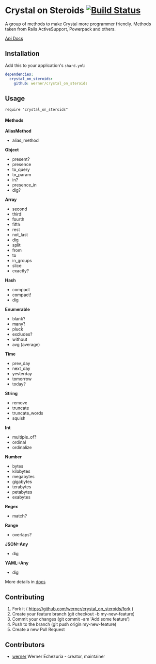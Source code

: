 # Crystal on Steroids [![Build Status](https://travis-ci.org/werner/crystal_on_steroids.png)](https://travis-ci.org/werner/crystal_on_steroids)


A group of methods to make Crystal more programmer friendly. Methods taken from Rails ActiveSupport, Powerpack and others.

[Api Docs](https://werner.github.io/crystal_on_steroids/)

## Installation

Add this to your application's `shard.yml`:

```yaml
dependencies:
  crystal_on_steroids:
    github: werner/crystal_on_steroids
```

## Usage

```crystal
require "crystal_on_steroids"
```

#### Methods

**AliasMethod**

* alias_method

**Object**

* present?
* presence
* to_query
* to_param
* in?
* presence_in
* dig?

**Array**

* second
* third
* fourth
* fifth
* rest
* not_last
* dig
* split
* from
* to
* in_groups
* slice
* exactly?

**Hash**

* compact
* compact!
* dig

**Enumerable**

* blank?
* many?
* pluck
* excludes?
* without
* avg (average)

**Time**

* prev_day
* next_day
* yesterday
* tomorrow
* today?

**String**

* remove
* truncate
* truncate_words
* squish

**Int**

* multiple_of?
* ordinal
* ordinalize

**Number**

* bytes
* kilobytes
* megabytes
* gigabytes
* terabytes
* petabytes
* exabytes

**Regex**

* match?

**Range**

* overlaps?

**JSON::Any**

* dig

**YAML::Any**

* dig

More details in [docs](https://werner.github.io/crystal_on_steroids/)

## Contributing

1. Fork it ( https://github.com/werner/crystal_on_steroids/fork )
2. Create your feature branch (git checkout -b my-new-feature)
3. Commit your changes (git commit -am 'Add some feature')
4. Push to the branch (git push origin my-new-feature)
5. Create a new Pull Request

## Contributors

- [werner](https://github.com/werner) Werner Echezuría - creator, maintainer
